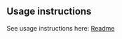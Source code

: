## Usage instructions

See usage instructions here: [Readme](https://battle-bicycle-3e3.notion.site/Hamming-Readme-abc3e6308b6d49dba9ddaf222e5ad4fd)
